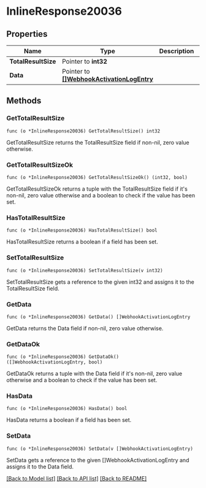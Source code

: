 # InlineResponse20036

## Properties

Name | Type | Description | Notes
------------ | ------------- | ------------- | -------------
**TotalResultSize** | Pointer to **int32** |  | 
**Data** | Pointer to [**[]WebhookActivationLogEntry**](WebhookActivationLogEntry.md) |  | 

## Methods

### GetTotalResultSize

`func (o *InlineResponse20036) GetTotalResultSize() int32`

GetTotalResultSize returns the TotalResultSize field if non-nil, zero value otherwise.

### GetTotalResultSizeOk

`func (o *InlineResponse20036) GetTotalResultSizeOk() (int32, bool)`

GetTotalResultSizeOk returns a tuple with the TotalResultSize field if it's non-nil, zero value otherwise
and a boolean to check if the value has been set.

### HasTotalResultSize

`func (o *InlineResponse20036) HasTotalResultSize() bool`

HasTotalResultSize returns a boolean if a field has been set.

### SetTotalResultSize

`func (o *InlineResponse20036) SetTotalResultSize(v int32)`

SetTotalResultSize gets a reference to the given int32 and assigns it to the TotalResultSize field.

### GetData

`func (o *InlineResponse20036) GetData() []WebhookActivationLogEntry`

GetData returns the Data field if non-nil, zero value otherwise.

### GetDataOk

`func (o *InlineResponse20036) GetDataOk() ([]WebhookActivationLogEntry, bool)`

GetDataOk returns a tuple with the Data field if it's non-nil, zero value otherwise
and a boolean to check if the value has been set.

### HasData

`func (o *InlineResponse20036) HasData() bool`

HasData returns a boolean if a field has been set.

### SetData

`func (o *InlineResponse20036) SetData(v []WebhookActivationLogEntry)`

SetData gets a reference to the given []WebhookActivationLogEntry and assigns it to the Data field.


[[Back to Model list]](../README.md#documentation-for-models) [[Back to API list]](../README.md#documentation-for-api-endpoints) [[Back to README]](../README.md)


